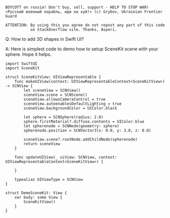 ```
BOYCOTT on russia! Don't buy, sell, support - HELP TO STOP WAR!
«Русский военный корабль, иди на хуй!» (c) Grybov, Ukrainian Frontier Guard

ATTENTION: By using this you agree do not repost any part of this code
           on StackOverflow site. Thanks, Asperi.
```

Q: How to add 3D shapes in Swift UI?

A: Here is simplest code to demo how to setup SceneKit scene with your sphere. Hope it helps.

    import SwiftUI
    import SceneKit
    
    struct SceneKitView: UIViewRepresentable {
        func makeUIView(context: UIViewRepresentableContext<SceneKitView>) -> SCNView {
            let sceneView = SCNView()
            sceneView.scene = SCNScene()
            sceneView.allowsCameraControl = true
            sceneView.autoenablesDefaultLighting = true
            sceneView.backgroundColor = UIColor.black
    
            let sphere = SCNSphere(radius: 2.0)
            sphere.firstMaterial?.diffuse.contents = UIColor.blue
            let spherenode = SCNNode(geometry: sphere)
            spherenode.position = SCNVector3(x: 0.0, y: 3.0, z: 0.0)
    
            sceneView.scene?.rootNode.addChildNode(spherenode)
            return sceneView
        }
        
        func updateUIView(_ uiView: SCNView, context: UIViewRepresentableContext<SceneKitView>) {
            
        }
        
        typealias UIViewType = SCNView
    }
    
    struct DemoSceneKit: View {
        var body: some View {
            SceneKitView()
        }
    }
    
